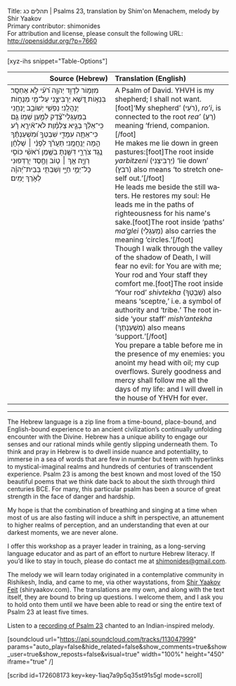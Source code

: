 <html>
<head></head>
<body>
Title: תהלים כג | Psalms 23, translation by Shim'on Menachem, melody by Shir Yaakov<br />
Primary contributor: shimonides<br />
For attribution and license, please consult the following URL: <a href="http://opensiddur.org/?p=7660">http://opensiddur.org/?p=7660</a>
<p />
<hr />

[xyz-ihs snippet="Table-Options"]<table style="margin-left: auto; margin-right: auto;" class="draggable">
<thead><tr><th id="x" style="text-align: right;">Source (Hebrew)</th><th style="text-align: left;">Translation (English)</th></tr></thead>
<tbody>
<tr><td style="vertical-align:top;">
<div class="liturgy" lang="he">
מִזְמ֥וֹר לְדָוִ֑ד 
יְהוָ֥ה רֹ֝עִ֗י לֹ֣א אֶחְסָֽר׃
 בִּנְא֣וֹת דֶּ֭שֶׁא יַרְבִּיצֵ֑נִי
 עַל־מֵ֖י מְנֻח֣וֹת יְנַהֲלֵֽנִי׃
 נַפְשִׁ֥י יְשׁוֹבֵ֑ב 
יַֽנְחֵ֥נִי בְמַעְגְּלֵי־צֶ֝֗דֶק לְמַ֣עַן שְׁמֽוֹ׃
 גַּ֤ם כִּֽי־אֵלֵ֨ךְ בְּגֵ֪יא צַלְמָ֡וֶת 
לֹא־אִ֘ירָ֤א רָ֗ע כִּי־אַתָּ֥ה עִמָּדִ֑י 
שִׁבְטְךָ֥ וּ֝מִשְׁעַנְתֶּ֗ךָ הֵ֣מָּה יְנַֽחֲמֻֽנִי׃
 תַּעֲרֹ֬ךְ לְפָנַ֨י ׀ שֻׁלְחָ֗ן נֶ֥גֶד צֹרְרָ֑י 
דִּשַּׁ֖נְתָּ בַשֶּׁ֥מֶן רֹ֝אשִׁ֗י כּוֹסִ֥י רְוָיָֽה׃
 אַ֤ךְ ׀ ט֤וֹב וָחֶ֣סֶד יִ֭רְדְּפוּנִי כָּל־יְמֵ֣י חַיָּ֑י 
וְשַׁבְתִּ֥י בְּבֵית־יְ֝הוָ֗ה לְאֹ֣רֶךְ יָמִֽים׃
</span></div></td>

<td style="vertical-align: top;" width="53%">
<div class="english" lang="en">
A Psalm of David. 
YHVH is my shepherd;​ I shall not want.[foot]‘My shepherd’ (רֹעִי), <em>ro’i</em>, is connected to the root <em>rea’</em> (רֵעַ) meaning ‘friend, companion.[/foot]&nbsp;<br />
He makes me lie down in green pastures:​[foot]The root inside <em>yarbitzeni</em> (יַרְבִּיצֵנִי) ‘lie down’ (רבץ) also means ‘to stretch oneself out.’[/foot]&nbsp;<br />
He leads me beside the still waters.
He restores my soul:
He leads me in the paths of righteous​ness for his name's sake.[foot]The root inside ‘paths’ <em>ma’glei</em> (מַעְגְּלֵי) also carries the meaning ‘circles.’[/foot]&nbsp;<br />
Though I walk through the valley of the shadow of Death,
I will fear no evil: for You are with me; 
Your rod and Your staff they comfort me.[foot]The root inside ‘Your rod’ <em>shivtekha</em> (שִׁבְטְךָ) also means ‘sceptre,’ i.e. a symbol of authority and ‘tribe.’ The root inside ‘your staff’ <em>mish’antekha</em> (מִשְׁעַנְתֶּךָ) also means ‘support.’[/foot]&nbsp;<br />
You prepare a table before me in the presence of my enemies:
you anoint my head with oil; my cup overflows​.
Surel​y goodness and mercy shall follow me all the days of my life:
and I will dwell in the house of YHVH for ever.
</div>
</td></tr>
</tbody></table>

<hr />

The Hebrew language is a zip line from a time-bound, place-bound, and English-bound experience to an ancient civilization’s continually unfolding encounter with the Divine. Hebrew has a unique ability to engage our senses and our rational minds while gently slipping underneath them. To think and pray in Hebrew is to dwell inside nuance and potentiality, to immerse in a sea of words that are few in number but teem with hyperlinks to mystical-imaginal realms and hundreds of centuries of transcendent experience. Psalm 23 is among the best known and most loved of the 150 beautiful poems that we think date back to about the sixth through third centuries BCE. For many, this particular psalm has been a source of great strength in the face of danger and hardship.

My hope is that the combination of breathing and singing at a time when most of us are also fasting will induce a shift in perspective, an attunement to higher realms of perception, and an understanding that even at our darkest moments, we are never alone.

I offer this workshop as a prayer leader in training, as a long-serving language educator and as part of an effort to nurture Hebrew literacy. If you’d like to stay in touch, please do contact me at shimonides@gmail.com.

The melody we will learn today originated in a contemplative community in Rishikesh, India, and came to me, via other waystations, from <a href="http://shiryaakov.com">Shir Yaakov Feit</a> (shiryaakov.com). The translations are my own, and along with the text itself, they are bound to bring up questions. I welcome them, and I ask you to hold onto them until we have been able to read or sing the entire text of Psalm 23 at least five times.

Listen to a <a href="https://soundcloud.com/michael-getty/psalmlab-psalm-23">recording of Psalm 23</a> chanted to an Indian-inspired melody.

[soundcloud url="https://api.soundcloud.com/tracks/113047999" params="auto_play=false&amp;hide_related=false&amp;show_comments=true&amp;show_user=true&amp;show_reposts=false&amp;visual=true" width="100%" height="450" iframe="true" /]

[scribd id=172608173 key=key-1iaq7a9p5q35st91s5gl mode=scroll]
</body>
</html>